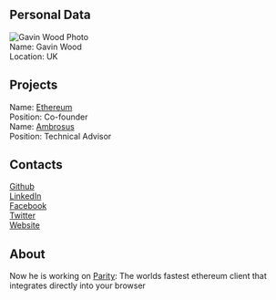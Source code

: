 ## Personal Data 
![Gavin Wood Photo](http://inktalks-prod.s3.amazonaws.com/files/user/23582/thumbnails/large_Gavin_Wood.jpg)  
Name: Gavin Wood  
Location: UK  
## Projects
Name: [Ethereum](../projects/ethereum.md)  
Position: Co-founder  
Name: [Ambrosus](../projects/ambrosus.md)  
Position: Technical Advisor
## Contacts
[Github](https://github.com/gavofyork)  
[LinkedIn](https://uk.linkedin.com/pub/gavin-wood/16/433/888)  
[Facebook](https://www.facebook.com/gav.would)  
[Twitter](https://twitter.com/gavofyork)  
[Website](http://gavwood.com/)  
## About
Now he is working on [Parity](https://parity.io/): The worlds fastest ethereum client that integrates directly into your browser
